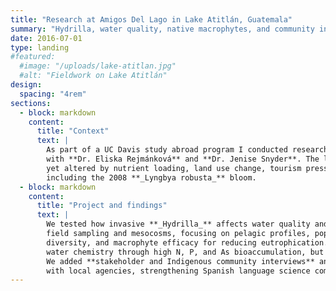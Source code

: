 ```yaml
---
title: "Research at Amigos Del Lago in Lake Atitlán, Guatemala"
summary: "Hydrilla, water quality, native macrophytes, and community interviews."
date: 2016-07-01
type: landing
#featured:
  #image: "/uploads/lake-atitlan.jpg"
  #alt: "Fieldwork on Lake Atitlán"
design:
  spacing: "4rem"
sections:
  - block: markdown
    content:
      title: "Context"
      text: |
        As part of a UC Davis study abroad program I conducted research at **Lake Atitlán**
        with **Dr. Eliska Rejmánková** and **Dr. Jenise Snyder**. The lake is iconic,
        yet altered by nutrient loading, land use change, tourism pressure, and climate impacts,
        including the 2008 **_Lyngbya robusta_** bloom.
  - block: markdown
    content:
      title: "Project and findings"
      text: |
        We tested how invasive **_Hydrilla_** affects water quality and native plants using
        field sampling and mesocosms, focusing on pelagic profiles, population densities and
        diversity, and macrophyte efficacy for reducing eutrophication. *Hydrilla* improved some
        water chemistry through high N, P, and As bioaccumulation, but outcompeted natives.
        We added **stakeholder and Indigenous community interviews** and shared recommendations
        with local agencies, strengthening Spanish language science communication.
---
```

